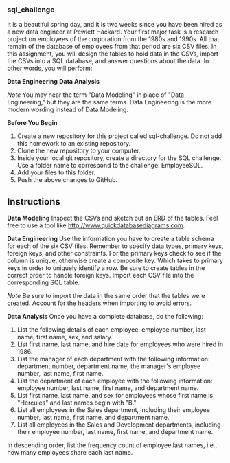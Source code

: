 ### sql_challenge

It is a beautiful spring day, and it is two weeks since you have been hired as a new data engineer at Pewlett Hackard. Your first major task is a research project on employees of the corporation from the 1980s and 1990s. All that remain of the database of employees from that period are six CSV files.
In this assignment, you will design the tables to hold data in the CSVs, import the CSVs into a SQL database, and answer questions about the data. In other words, you will perform:


**Data Engineering**
**Data Analysis**


*Note* 
You may hear the term "Data Modeling" in place of "Data Engineering," but they are the same terms. 
Data Engineering is the more modern wording instead of Data Modeling.

**Before You Begin**
1. Create a new repository for this project called sql-challenge. Do not add this homework to an existing repository.
2. Clone the new repository to your computer.
3. Inside your local git repository, create a directory for the SQL challenge. Use a folder name to correspond to the challenge: EmployeeSQL.
4. Add your files to this folder.
5. Push the above changes to GitHub.



## Instructions

**Data Modeling**
Inspect the CSVs and sketch out an ERD of the tables. Feel free to use a tool like http://www.quickdatabasediagrams.com.

**Data Engineering**
Use the information you have to create a table schema for each of the six CSV files. Remember to specify data types, primary keys, foreign keys, and other constraints.
For the primary keys check to see if the column is unique, otherwise create a composite key. Which takes to primary keys in order to uniquely identify a row.
Be sure to create tables in the correct order to handle foreign keys.
Import each CSV file into the corresponding SQL table.


*Note* 
Be sure to import the data in the same order that the tables were created.
Account for the headers when importing to avoid errors.

**Data Analysis**
Once you have a complete database, do the following:
1. List the following details of each employee: employee number, last name, first name, sex, and salary.
2. List first name, last name, and hire date for employees who were hired in 1986.
3. List the manager of each department with the following information: department number, department name, the manager's employee number, last name, first name.
4. List the department of each employee with the following information: employee number, last name, first name, and department name.
5. List first name, last name, and sex for employees whose first name is "Hercules" and last names begin with "B."
6. List all employees in the Sales department, including their employee number, last name, first name, and department name.
7. List all employees in the Sales and Development departments, including their employee number, last name, first name, and department name.

In descending order, list the frequency count of employee last names, i.e., how many employees share each last name.